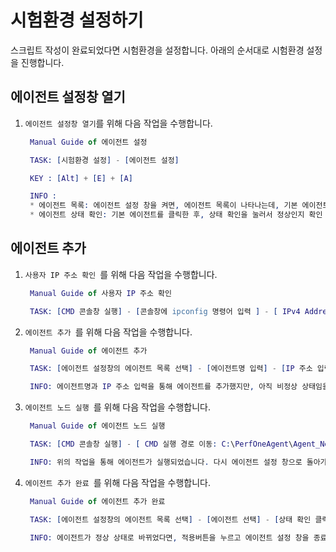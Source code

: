 # 시험환경 설정하기

스크립트 작성이 완료되었다면 시험환경을 설정합니다. 아래의 순서대로 시험환경 설정을 진행합니다.

## 에이전트 설정창 열기

1. `에이전트 설정창 열기`를 위해 다음 작업을 수행합니다.

   ```erlang
    Manual Guide of 에이전트 설정

    TASK: [시험환경 설정] - [에이전트 설정]

    KEY : [Alt] + [E] + [A]

    INFO : 
    * 에이전트 목록: 에이전트 설정 창을 켜면, 에이전트 목록이 나타나는데, 기본 에이전트로 agent01 과 기본 ip 주소가 설정되어 있음을 확일 할 수 있습니다.
    * 에이전트 상태 확인: 기본 에이전트를 클릭한 후, 상태 확인을 눌러서 정상인지 확인 할 수 있습니다.
   ```

## 에이전트 추가

1. `사용자 IP 주소 확인 `를 위해 다음 작업을 수행합니다.

   ```erlang
    Manual Guide of 사용자 IP 주소 확인

    TASK: [CMD 콘솔창 실행] - [콘솔창에 ipconfig 명령어 입력 ] - [ IPv4 Address 의 값 확인]

   ```
2. `에이전트 추가 `를 위해 다음 작업을 수행합니다.

   ```erlang
    Manual Guide of 에이전트 추가

    TASK: [에이전트 설정창의 에이전트 목록 선택] - [에이전트명 입력] - [IP 주소 입력] - [상태 확인]

    INFO: 에이전트명과 IP 주소 입력을 통해 에이전트를 추가했지만, 아직 비정상 상태임을 확인할수 있습니다. 정상상태로 만들기 위해 다음 작업을 진행합니다.

   ```
3. `에이전트 노드 실행 `를 위해 다음 작업을 수행합니다.

   ```erlang
    Manual Guide of 에이전트 노드 실행

    TASK: [CMD 콘솔창 실행] - [ CMD 실행 경로 이동: C:\PerfOneAgent\Agent_Node ] - [CMD] 명령어 입력: start_agent.bat agent_name@ip] 

    INFO: 위의 작업을 통해 에이전트가 실행되었습니다. 다시 에이전트 설정 창으로 돌아가 에이전트 상태를 확인한다면 에이전트가 비정상상태에서 정상 상태로 바뀜을 확인할수 있습니다. 

   ```
3. `에이전트 추가 완료 `를 위해 다음 작업을 수행합니다.

   ```erlang
    Manual Guide of 에이전트 추가 완료

    TASK: [에이전트 설정창의 에이전트 목록 선택] - [에이전트 선택] - [상태 확인 클릭] - [ 적용 ] - [ 닫기 ]

    INFO: 에이전트가 정상 상태로 바뀌었다면, 적용버튼을 누르고 에이전트 설정 창을 종료합니다.

   ```
